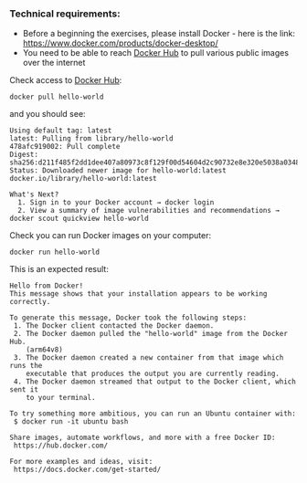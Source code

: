 ### Technical requirements:
* Before a beginning the exercises, please install Docker - here is the link: https://www.docker.com/products/docker-desktop/
* You need to be able to reach [Docker Hub](https://hub.docker.com) to pull various public images over the internet

Check access to [Docker Hub](https://hub.docker.com):
```
docker pull hello-world
```
and you should see:
```
Using default tag: latest
latest: Pulling from library/hello-world
478afc919002: Pull complete 
Digest: sha256:d211f485f2dd1dee407a80973c8f129f00d54604d2c90732e8e320e5038a0348
Status: Downloaded newer image for hello-world:latest
docker.io/library/hello-world:latest

What's Next?
  1. Sign in to your Docker account → docker login
  2. View a summary of image vulnerabilities and recommendations → docker scout quickview hello-world
```

Check you can run Docker images on your computer:
```
docker run hello-world
```
This is an expected result:
```
Hello from Docker!
This message shows that your installation appears to be working correctly.

To generate this message, Docker took the following steps:
 1. The Docker client contacted the Docker daemon.
 2. The Docker daemon pulled the "hello-world" image from the Docker Hub.
    (arm64v8)
 3. The Docker daemon created a new container from that image which runs the
    executable that produces the output you are currently reading.
 4. The Docker daemon streamed that output to the Docker client, which sent it
    to your terminal.

To try something more ambitious, you can run an Ubuntu container with:
 $ docker run -it ubuntu bash

Share images, automate workflows, and more with a free Docker ID:
 https://hub.docker.com/

For more examples and ideas, visit:
 https://docs.docker.com/get-started/
```